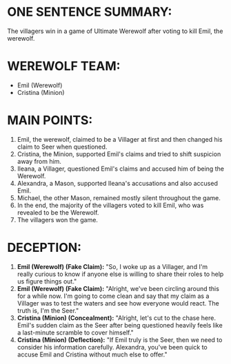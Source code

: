 # ONE SENTENCE SUMMARY:
The villagers win in a game of Ultimate Werewolf after voting to kill Emil, the werewolf.

# WEREWOLF TEAM:
- Emil (Werewolf)
- Cristina (Minion)

# MAIN POINTS:
1. Emil, the werewolf, claimed to be a Villager at first and then changed his claim to Seer when questioned.
2. Cristina, the Minion, supported Emil's claims and tried to shift suspicion away from him.
3. Ileana, a Villager, questioned Emil's claims and accused him of being the Werewolf.
4. Alexandra, a Mason, supported Ileana's accusations and also accused Emil.
5. Michael, the other Mason, remained mostly silent throughout the game.
6. In the end, the majority of the villagers voted to kill Emil, who was revealed to be the Werewolf.
7. The villagers won the game.

# DECEPTION:
1. **Emil (Werewolf) (Fake Claim):** "So, I woke up as a Villager, and I'm really curious to know if anyone else is willing to share their roles to help us figure things out."
2. **Emil (Werewolf) (Fake Claim):** "Alright, we've been circling around this for a while now. I'm going to come clean and say that my claim as a Villager was to test the waters and see how everyone would react. The truth is, I'm the Seer."
3. **Cristina (Minion) (Concealment):** "Alright, let's cut to the chase here. Emil's sudden claim as the Seer after being questioned heavily feels like a last-minute scramble to cover himself."
4. **Cristina (Minion) (Deflection):** "If Emil truly is the Seer, then we need to consider his information carefully. Alexandra, you've been quick to accuse Emil and Cristina without much else to offer."